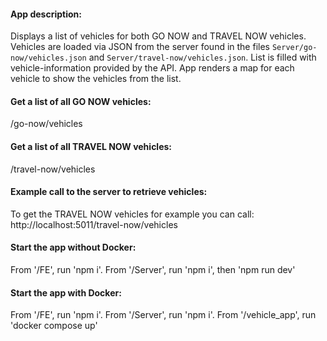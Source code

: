 #### App description:
Displays a list of vehicles for both GO NOW and TRAVEL NOW vehicles.
Vehicles are loaded via JSON from the server found in the files `Server/go-now/vehicles.json` and `Server/travel-now/vehicles.json`.
List is filled with vehicle-information provided by the API.
App renders a map for each vehicle to show the vehicles from the list.

#### Get a list of all GO NOW vehicles:
/go-now/vehicles

#### Get a list of all TRAVEL NOW vehicles:
/travel-now/vehicles

#### Example call to the server to retrieve vehicles:
To get the TRAVEL NOW vehicles for example you can call: http://localhost:5011/travel-now/vehicles

#### Start the app without Docker:
From '/FE', run 'npm i'.
From '/Server', run 'npm i', then 'npm run dev'

#### Start the app with Docker:
From '/FE', run 'npm i'.
From '/Server', run 'npm i'.
From '/vehicle_app', run 'docker compose up'
